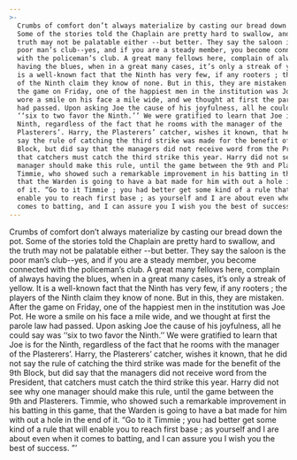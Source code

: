 ```yaml
---
>-
  Crumbs of comfort don’t always materialize by casting our bread down the pot.
  Some of the stories told the Chaplain are pretty hard to swallow, and the
  truth may not be palatable either --but better. They say the saloon is the
  poor man’s club--yes, and if you are a steady member, you become connected
  with the policeman’s club. A great many fellows here, complain of always
  having the blues, when in a great many cases, it’s only a streak of yellow. It
  is a well-known fact that the Ninth has very few, if any rooters ; the players
  of the Ninth claim they know of none. But in this, they are mistaken. After
  the game on Friday, one of the happiest men in the institution was Joe Pot. He
  wore a smile on his face a mile wide, and we thought at first the parole law
  had passed. Upon asking Joe the cause of his joyfulness, all he could say was
  ‘‘six to two favor the Ninth.’’ We were gratified to learn that Joe is for the
  Ninth, regardless of the fact that he rooms with the manager of the
  Plasterers’. Harry, the Plasterers’ catcher, wishes it known, that he did not
  say the rule of catching the third strike was made for the benefit of the 9th
  Block, but did say that the managers did not receive word from the President,
  that catchers must catch the third strike this year. Harry did not see why one
  manager should make this rule, until the game between the 9th and Plasterers.
  Timmie, who showed such a remarkable improvement in his batting in this game,
  that the Warden is going to have a bat made for him with out a hole in the end
  of it. “Go to it Timmie ; you had better get some kind of a rule that will
  enable you to reach first base ; as yourself and I are about even when it
  comes to batting, and I can assure you I wish you the best of success. ”’
---
```


Crumbs of comfort don’t always materialize by casting our bread down the pot. Some of the stories told the Chaplain are pretty hard to swallow, and the truth may not be palatable either --but better. They say the saloon is the poor man’s club--yes, and if you are a steady member, you become connected with the policeman’s club. A great many fellows here, complain of always having the blues, when in a great many cases, it’s only a streak of yellow. It is a well-known fact that the Ninth has very few, if any rooters ; the players of the Ninth claim they know of none. But in this, they are mistaken. After the game on Friday, one of the happiest men in the institution was Joe Pot. He wore a smile on his face a mile wide, and we thought at first the parole law had passed. Upon asking Joe the cause of his joyfulness, all he could say was ‘‘six to two favor the Ninth.’’ We were gratified to learn that Joe is for the Ninth, regardless of the fact that he rooms with the manager of the Plasterers’. Harry, the Plasterers’ catcher, wishes it known, that he did not say the rule of catching the third strike was made for the benefit of the 9th Block, but did say that the managers did not receive word from the President, that catchers must catch the third strike this year. Harry did not see why one manager should make this rule, until the game between the 9th and Plasterers. Timmie, who showed such a remarkable improvement in his batting in this game, that the Warden is going to have a bat made for him with out a hole in the end of it. “Go to it Timmie ; you had better get some kind of a rule that will enable you to reach first base ; as yourself and I are about even when it comes to batting, and I can assure you I wish you the best of success. ”’